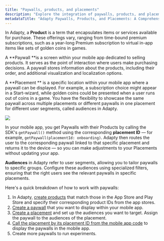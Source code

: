 ```yaml
---
title: "Paywalls, products, and placements"
description: "Explore the integration of paywalls, products, and placements in Adapty, enabling tailored user experiences and optimized content delivery within your mobile app. Learn how to effectively create and manage paywalls, products, and placements for enhanced user engagement."
metadataTitle: "Adapty Paywalls, Products, and Placements: A Comprehensive Overview"
---
```


In Adapty, a **Product** is a term that encapsulates items or services available for purchase. These offerings vary, ranging from time-bound premium subscriptions, such as a year-long Premium subscription to virtual in-app items like sets of golden coins in games.

A **Paywall **is a screen within your mobile app dedicated to selling products. It serves as the point of interaction where users make purchasing decisions. A paywall stores information about the products, including their order, and additional visualization and localization options.

A **Placement ** is a specific location within your mobile app where a paywall can be displayed. For example, a subscription choice might appear in a Start-wizard, while golden coins could be presented when a user runs out of coins in a game. You have the flexibility to showcase the same paywall across multiple placements or different paywalls in one placement for different user segments, called audiences in Adapty.


<div style={{ textAlign: 'center' }}>
  <img 
    src="https://files.readme.io/3a291e9-1_1.png" 
    style={{ width: '700px', border: 'none' }}
  />
</div>





In your mobile app, you get Paywalls with their Products by calling the SDK's `getPaywall()` method using the corresponding **placement ID** — for example, `getPaywall(placementId: onboarding)`. Adapty then routes the user to the corresponding paywall linked to that specific placement and returns it to the device — so you can make adjustments to your Placements without updating your app.

**Audiences** in Adapty refer to user segments, allowing you to tailor paywalls to specific groups. Configure these audiences using specialized filters, ensuring that the right users see the relevant paywalls in specific placements.

Here's a quick breakdown of how to work with paywalls:

1. In Adapty, [create products](product#create-product) that match those in the App Store and Play Store and specify their corresponding product IDs from the app stores.
2. [Create a paywall](docs:paywalls) that you want to display within your mobile app.
3. [Create a placement](docs:placements#create-a-new-placement) and set up the audiences you want to target. Assign the paywall to the audiences of the placement.
4. [Call the placement by its placement ID from the mobile app code](displaying-products) to display the paywalls in the mobile app.
5. Create more paywalls to run experiments.